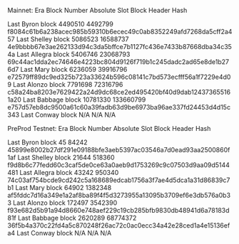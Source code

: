 Mainnet: Era Block Number Absolute Slot Block Header Hash

Last Byron block	4490510 	 4492799
f8084c61b6a238acec985b59310b6ecec49c0ab8352249afd7268da5cff2a457 Last Shelley
block	5086523 	 16588737
4e9bbbb67e3ae262133d94c3da5bffce7b1127fc436e7433b87668dba34c354a Last Allegra
block	5406746 	 23068793
69c44ac1dda2ec74646e4223bc804d9126f719b1c245dadc2ad65e8de1b276d7 Last Mary
block	 6236059 	 39916796
e72579ff89dc9ed325b723a33624b596c08141c7bd573ecfff56a1f7229e4d09 Last Alonzo
block	7791698 	 72316796
c58a24ba8203e7629422a24d9dc68ce2ed495420bf40d9dab124373655161a20 Last Babbage
block	10781330 	 133660799
e757d57eb8dc9500a61c60a39fadb63d9be6973ba96ae337fd24453d4d15c343 Last Conway
block	N/A	N/A	N/A

PreProd Testnet: Era Block Number Absolute Slot Block Header Hash

Last Byron block	45 	 	 84242
45899e8002b27df291e09188bfe3aeb5397ac03546a7d0ead93aa2500860f1af Last Shelley
block	21644 	 518360
f9d8b6c77fedd60c3caf5de0ce63a0aeb9d1753269c9c07503d9aa09d5144481 Last Allegra
block	43242 	 950340
74c03af754bcde9cd242c5a168689edcab1756a3f7ae4d5dca1a31d86839c7b1 Last Mary
block	 	64902 	 1382348
af5fddc7d16a349e1a2af8ba89f4f5d3273955a13095b3709ef6e3db576a0b33 Last Alonzo
block	172497 	 3542390
f93e682d5b91a94d8660e748aef229c19cb285bfb9830db48941d6a78183d81f Last Babbage
block	2620289 68774372
36f5b4a370c22fd4a5c870248f26ac72c0ac0ecc34a42e28ced1a4e15136efa4 Last
Conway	block	N/A	N/A	N/A
